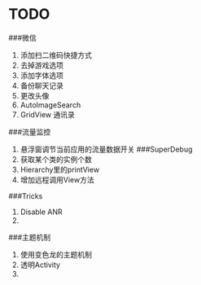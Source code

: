 TODO
====
###微信
1. 添加扫二维码快捷方式
2. 去掉游戏选项
3. 添加字体选项
4. 备份聊天记录
5. 更改头像
6. AutoImageSearch
7. GridView 通讯录

###流量监控
1. 悬浮窗调节当前应用的流量数据开关
###SuperDebug
1. 获取某个类的实例个数
2. Hierarchy里的printView
3. 增加远程调用View方法

###Tricks
1. Disable ANR
2. 

###主题机制
1. 使用变色龙的主题机制
2. 透明Activity
3. 
